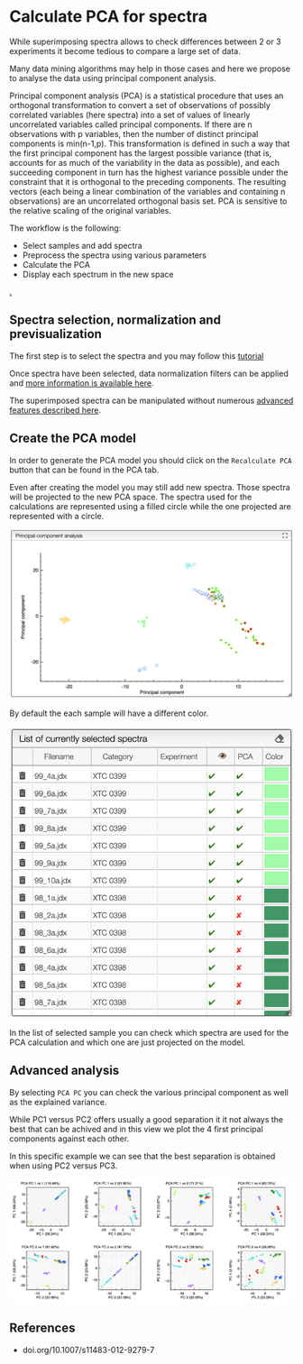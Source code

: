 # Calculate PCA for spectra

While superimposing spectra allows to check differences between 2 or 3 experiments it become tedious to compare a large set of data.

Many data mining algorithms may help in those cases and here we propose to analyse the data using principal component analysis.

Principal component analysis (PCA) is a statistical procedure that uses an orthogonal transformation to convert a set of observations of possibly correlated variables (here spectra) into a set of values of linearly uncorrelated variables called principal components. If there are n observations with p variables, then the number of distinct principal components is min(n-1,p). This transformation is defined in such a way that the first principal component has the largest possible variance (that is, accounts for as much of the variability in the data as possible), and each succeeding component in turn has the highest variance possible under the constraint that it is orthogonal to the preceding components. The resulting vectors (each being a linear combination of the variables and containing n observations) are an uncorrelated orthogonal basis set. PCA is sensitive to the relative scaling of the original variables.

The workflow is the following:

- Select samples and add spectra
- Preprocess the spectra using various parameters
- Calculate the PCA
- Display each spectrum in the new space

<a href="spectraAnalysis_spectraSelection">.</a>

## Spectra selection, normalization and previsualization

The first step is to select the spectra and you may follow this [tutorial](../common/selection/README.md)

Once spectra have been selected, data normalization filters can be applied and [more information is available here](../common/normalization/README.md).

The superimposed spectra can be manipulated without numerous [advanced features described here](../common/visualization/README.md).

## Create the PCA model

In order to generate the PCA model you should click on the `Recalculate PCA` button that can be found in the PCA tab.

Even after creating the model you may still add new spectra. Those spectra will be projected to the new PCA space. The spectra used for the calculations are represented using a filled circle while the one projected are represented with a circle.

<img src="images/result.png">

By default the each sample will have a different color.

<img src="images/samplePCA.png">

In the list of selected sample you can check which spectra are used for the PCA calculation and which one are just projected on the model.

## Advanced analysis

By selecting `PCA PC` you can check the various principal component as well as the explained variance.

While PC1 versus PC2 offers usually a good separation it it not always the best that can be achived and in this view we plot the 4 first principal components against each other.

In this specific example we can see that the best separation is obtained when using PC2 versus PC3.

<img src="images/pcaVersus.png">

## References

* doi.org/10.1007/s11483-012-9279-7
